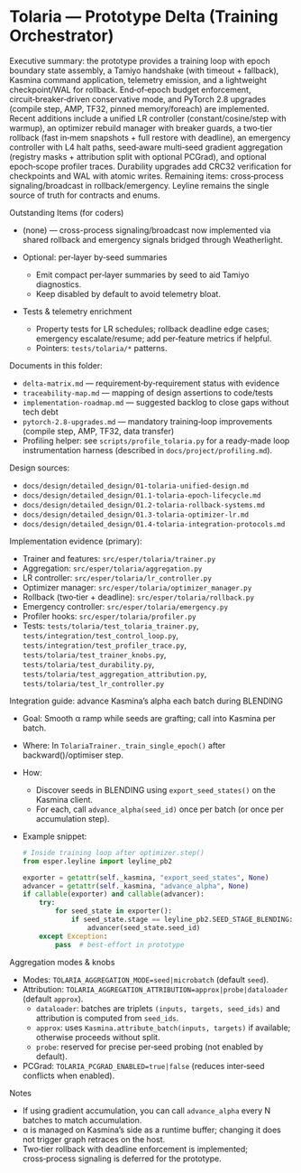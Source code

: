 # Tolaria — Prototype Delta (Training Orchestrator)

Executive summary: the prototype provides a training loop with epoch boundary state assembly, a Tamiyo handshake (with timeout + fallback), Kasmina command application, telemetry emission, and a lightweight checkpoint/WAL for rollback. End‑of‑epoch budget enforcement, circuit‑breaker‑driven conservative mode, and PyTorch 2.8 upgrades (compile step, AMP, TF32, pinned memory/foreach) are implemented. Recent additions include a unified LR controller (constant/cosine/step with warmup), an optimizer rebuild manager with breaker guards, a two‑tier rollback (fast in‑mem snapshots + full restore with deadline), an emergency controller with L4 halt paths, seed‑aware multi‑seed gradient aggregation (registry masks + attribution split with optional PCGrad), and optional epoch‑scope profiler traces. Durability upgrades add CRC32 verification for checkpoints and WAL with atomic writes. Remaining items: cross‑process signaling/broadcast in rollback/emergency. Leyline remains the single source of truth for contracts and enums.

Outstanding Items (for coders)

- (none) — cross-process signaling/broadcast now implemented via shared rollback and emergency signals bridged through Weatherlight.

- Optional: per‑layer by‑seed summaries
  - Emit compact per‑layer summaries by seed to aid Tamiyo diagnostics.
  - Keep disabled by default to avoid telemetry bloat.

- Tests & telemetry enrichment
  - Property tests for LR schedules; rollback deadline edge cases; emergency escalate/resume; add per‑feature metrics if helpful.
  - Pointers: `tests/tolaria/*` patterns.

Documents in this folder:
- `delta-matrix.md` — requirement‑by‑requirement status with evidence
- `traceability-map.md` — mapping of design assertions to code/tests
- `implementation-roadmap.md` — suggested backlog to close gaps without tech debt
- `pytorch-2.8-upgrades.md` — mandatory training‑loop improvements (compile step, AMP, TF32, data transfer)
- Profiling helper: see `scripts/profile_tolaria.py` for a ready-made loop instrumentation harness (described in `docs/project/profiling.md`).

Design sources:
- `docs/design/detailed_design/01-tolaria-unified-design.md`
- `docs/design/detailed_design/01.1-tolaria-epoch-lifecycle.md`
- `docs/design/detailed_design/01.2-tolaria-rollback-systems.md`
- `docs/design/detailed_design/01.3-tolaria-optimizer-lr.md`
- `docs/design/detailed_design/01.4-tolaria-integration-protocols.md`

Implementation evidence (primary):
- Trainer and features: `src/esper/tolaria/trainer.py`
- Aggregation: `src/esper/tolaria/aggregation.py`
- LR controller: `src/esper/tolaria/lr_controller.py`
- Optimizer manager: `src/esper/tolaria/optimizer_manager.py`
- Rollback (two‑tier + deadline): `src/esper/tolaria/rollback.py`
- Emergency controller: `src/esper/tolaria/emergency.py`
- Profiler hooks: `src/esper/tolaria/profiler.py`
- Tests: `tests/tolaria/test_tolaria_trainer.py`, `tests/integration/test_control_loop.py`,
  `tests/integration/test_profiler_trace.py`, `tests/tolaria/test_trainer_knobs.py`,
  `tests/tolaria/test_durability.py`, `tests/tolaria/test_aggregation_attribution.py`,
  `tests/tolaria/test_lr_controller.py`

Integration guide: advance Kasmina’s alpha each batch during BLENDING
- Goal: Smooth α ramp while seeds are grafting; call into Kasmina per batch.
- Where: In `TolariaTrainer._train_single_epoch()` after backward()/optimiser step.
- How:
  - Discover seeds in BLENDING using `export_seed_states()` on the Kasmina client.
  - For each, call `advance_alpha(seed_id)` once per batch (or once per accumulation step).
- Example snippet:

  ```python
  # Inside training loop after optimizer.step()
  from esper.leyline import leyline_pb2

  exporter = getattr(self._kasmina, "export_seed_states", None)
  advancer = getattr(self._kasmina, "advance_alpha", None)
  if callable(exporter) and callable(advancer):
      try:
          for seed_state in exporter():
              if seed_state.stage == leyline_pb2.SEED_STAGE_BLENDING:
                  advancer(seed_state.seed_id)
      except Exception:
          pass  # best-effort in prototype
  ```

Aggregation modes & knobs
- Modes: `TOLARIA_AGGREGATION_MODE=seed|microbatch` (default `seed`).
- Attribution: `TOLARIA_AGGREGATION_ATTRIBUTION=approx|probe|dataloader` (default `approx`).
  - `dataloader`: batches are triplets `(inputs, targets, seed_ids)` and attribution is computed from `seed_ids`.
  - `approx`: uses `Kasmina.attribute_batch(inputs, targets)` if available; otherwise proceeds without split.
  - `probe`: reserved for precise per‑seed probing (not enabled by default).
- PCGrad: `TOLARIA_PCGRAD_ENABLED=true|false` (reduces inter‑seed conflicts when enabled).

Notes
- If using gradient accumulation, you can call `advance_alpha` every N batches to match accumulation.
- α is managed on Kasmina’s side as a runtime buffer; changing it does not trigger graph retraces on the host.
- Two‑tier rollback with deadline enforcement is implemented; cross‑process signaling is deferred for the prototype.
